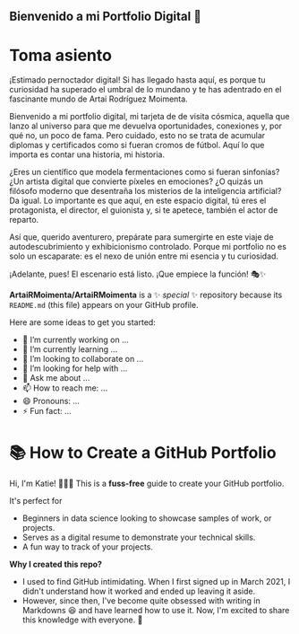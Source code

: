 ## Bienvenido a mi Portfolio Digital 👋
# Toma asiento

¡Estimado pernoctador digital! Si has llegado hasta aquí, es porque tu curiosidad ha superado el umbral de lo mundano y te has adentrado en el fascinante mundo de Artai Rodríguez Moimenta. 

Bienvenido a mi portfolio digital, mi tarjeta de de visita cósmica, aquella que lanzo al universo para que me devuelva oportunidades, conexiones y, por qué no, un poco de fama. Pero cuidado, esto no se trata de acumular diplomas y certificados como si fueran cromos de fútbol. Aquí lo que importa es contar una historia, mi historia.

¿Eres un científico que modela fermentaciones como si fueran sinfonías? ¿Un artista digital que convierte píxeles en emociones? ¿O quizás un filósofo moderno que desentraña los misterios de la inteligencia artificial? Da igual. Lo importante es que aquí, en este espacio digital, tú eres el protagonista, el director, el guionista y, si te apetece, también el actor de reparto.

Así que, querido aventurero, prepárate para sumergirte en este viaje de autodescubrimiento y exhibicionismo controlado. Porque mi portfolio no es solo un escaparate: es el nexo de unión entre mi esencia y tu curiosidad.

¡Adelante, pues! El escenario está listo. ¡Que empiece la función! 🎭✨


**ArtaiRMoimenta/ArtaiRMoimenta** is a ✨ _special_ ✨ repository because its `README.md` (this file) appears on your GitHub profile.

Here are some ideas to get you started:

- 🔭 I’m currently working on ...
- 🌱 I’m currently learning ...
- 👯 I’m looking to collaborate on ...
- 🤔 I’m looking for help with ...
- 💬 Ask me about ...
- 📫 How to reach me: ...
- 😄 Pronouns: ...
- ⚡ Fun fact: ...


# 📚 How to Create a GitHub Portfolio

Hi, I'm Katie! 🙋🏻‍♀️ This is a **fuss-free** guide to create your GitHub portfolio. 

It's perfect for
- Beginners in data science looking to showcase samples of work, or projects.
- Serves as a digital resume to demonstrate your technical skills. 
- A fun way to track of your projects.

**Why I created this repo?**
- I used to find GitHub intimidating. When I first signed up in March 2021, I didn't understand how it worked and ended up leaving it aside. 
- However, since then, I've become quite obsessed with writing in Markdowns 😆 and have learned how to use it. Now, I'm excited to share this knowledge with everyone. 🙂
